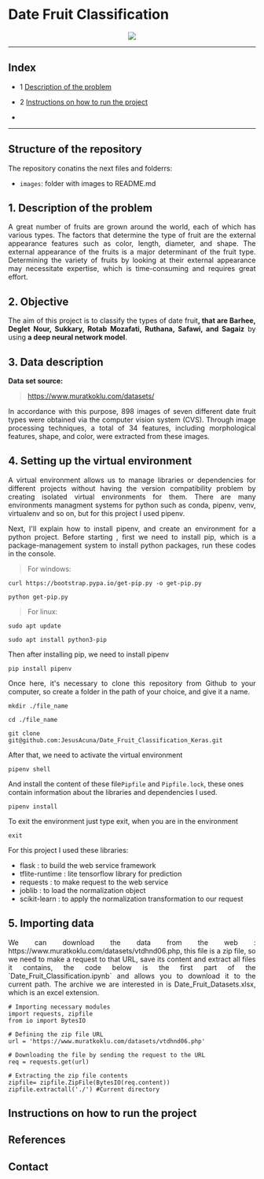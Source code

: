 # Date Fruit Classification
<p align="center">
  <img src="https://user-images.githubusercontent.com/57125377/206633540-c821cdff-01db-4f79-9dc4-35af0e678742.jpg">
</p>

---
## Index

- 1 [Description of the problem](#1-description-of-the-problem)

- 2 [Instructions on how to run the project](#instructions-on-how-to-run-the-project)
-
---
## Structure of the repository

The repository conatins the next files and folderrs:

- `images`: folder with images to README.md

## 1. Description of the problem

<p align="justify">
A great number of fruits are grown around the world, each of which has various types. The factors that determine the type of fruit are the external appearance features such as color, length, diameter, and shape. The external appearance of the fruits is a major determinant of the fruit type. Determining the variety of fruits by looking at their external appearance may necessitate expertise, which is time-consuming and requires great effort. 
</p>

## 2. Objective

<p align="justify">
The aim of this project is to classify the types of date fruit<b>, that are Barhee, Deglet Nour, Sukkary, Rotab Mozafati, Ruthana, Safawi, and Sagaiz</b> by using <b>a deep neural network model</b>.
</p>

## 3. Data description

<b>Data set source:</b>
> https://www.muratkoklu.com/datasets/

<p align="justify">
In accordance with this purpose, 898 images of seven different date fruit types were obtained via the computer vision system (CVS). Through image processing techniques, a total of 34 features, including morphological features, shape, and color, were extracted from these images. 
</p>

## 4. Setting up the virtual environment

<p align="justify">
A virtual environment allows us to manage libraries or dependencies for different projects without having the version compatibility problem by creating isolated virtual environments for them. There are many environments managment systems for python such as conda, pipenv, venv, virtualenv and so on, but for this project I used pipenv. 
</p>

<p align="justify">
Next, I'll explain how to install pipenv, and create an environment for a python project.
Before starting , first we need to install pip, which is a package-management system to install python packages, run these codes in the console.
</p>

> For windows:

    curl https://bootstrap.pypa.io/get-pip.py -o get-pip.py

    python get-pip.py
  
> For linux:

    sudo apt update

    sudo apt install python3-pip
  
Then after installing pip, we need to install pipenv
    
    pip install pipenv
    
<p align="justify">
Once here, it's necessary to clone this repository from Github to your computer, so create a folder in the path of your choice, and give it a name.
</p>

    mkdir ./file_name
    
    cd ./file_name
    
    git clone git@github.com:JesusAcuna/Date_Fruit_Classification_Keras.git

After that, we need to activate the virtual environment
  
    pipenv shell
    
And install the content of these file`Pipfile` and `Pipfile.lock`, these ones contain information about the libraries and dependencies I used.

    pipenv install
    
To exit the environment just type exit, when you are in the environment
  
    exit
    
For this project I used these libraries:
- flask          : to build the web service framework
- tflite-runtime : lite tensorflow library for prediction
- requests       : to make request to the web service 
- joblib         : to load the normalization object
- scikit-learn   : to apply the normalization transformation to our request

## 5. Importing data

<p align="justify">
We can download the data from the web : https://www.muratkoklu.com/datasets/vtdhnd06.php, this file is a zip file, so we need to make a request to that URL, save its content and extract all files it contains, the code below is the first part of the `Date_Fruit_Classification.ipynb` and allows you to download it to the current path. The archive we are interested in is Date_Fruit_Datasets.xlsx, which is an excel extension. 
</p>


    # Importing necessary modules
    import requests, zipfile
    from io import BytesIO

    # Defining the zip file URL
    url = 'https://www.muratkoklu.com/datasets/vtdhnd06.php'

    # Downloading the file by sending the request to the URL
    req = requests.get(url)

    # Extracting the zip file contents
    zipfile= zipfile.ZipFile(BytesIO(req.content))
    zipfile.extractall('./') #Current directory

## Instructions on how to run the project



## References


## Contact 



